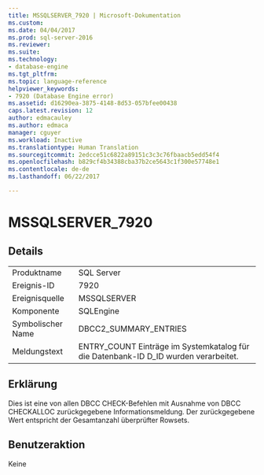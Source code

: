 ```yaml
---
title: MSSQLSERVER_7920 | Microsoft-Dokumentation
ms.custom: 
ms.date: 04/04/2017
ms.prod: sql-server-2016
ms.reviewer: 
ms.suite: 
ms.technology:
- database-engine
ms.tgt_pltfrm: 
ms.topic: language-reference
helpviewer_keywords:
- 7920 (Database Engine error)
ms.assetid: d16290ea-3875-4148-8d53-057bfee00438
caps.latest.revision: 12
author: edmacauley
ms.author: edmaca
manager: cguyer
ms.workload: Inactive
ms.translationtype: Human Translation
ms.sourcegitcommit: 2edcce51c6822a89151c3c3c76fbaacb5edd54f4
ms.openlocfilehash: b829cf4b34388cba37b2ce5643c1f300e57748e1
ms.contentlocale: de-de
ms.lasthandoff: 06/22/2017

---
```

# <a name="mssqlserver7920"></a>MSSQLSERVER_7920
  
## <a name="details"></a>Details  
  
|||  
|-|-|  
|Produktname|SQL Server|  
|Ereignis-ID|7920|  
|Ereignisquelle|MSSQLSERVER|  
|Komponente|SQLEngine|  
|Symbolischer Name|DBCC2_SUMMARY_ENTRIES|  
|Meldungstext|ENTRY_COUNT Einträge im Systemkatalog für die Datenbank-ID D_ID wurden verarbeitet.|  
  
## <a name="explanation"></a>Erklärung  
Dies ist eine von allen DBCC CHECK-Befehlen mit Ausnahme von DBCC CHECKALLOC zurückgegebene Informationsmeldung. Der zurückgegebene Wert entspricht der Gesamtanzahl überprüfter Rowsets.  
  
## <a name="user-action"></a>Benutzeraktion  
Keine  
  

